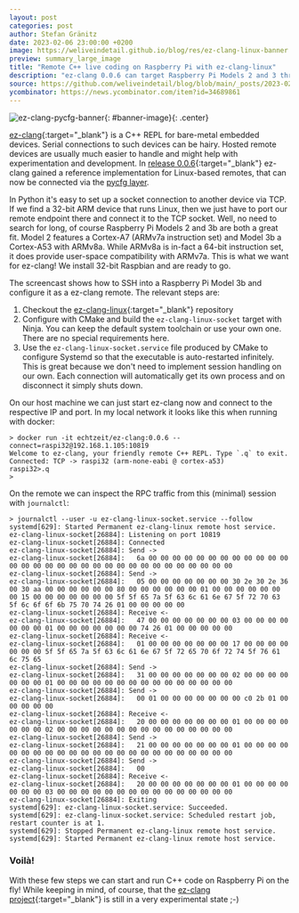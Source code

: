 ```yaml
---
layout: post
categories: post
author: Stefan Gränitz
date: 2023-02-06 23:00:00 +0200
image: https://weliveindetail.github.io/blog/res/ez-clang-linux-banner.png
preview: summary_large_image
title: "Remote C++ live coding on Raspberry Pi with ez-clang-linux"
description: "ez-clang 0.0.6 can target Raspberry Pi Models 2 and 3 through TCP sockets. It has never been easier to play and experiment with the remote C++ REPL."
source: https://github.com/weliveindetail/blog/blob/main/_posts/2023-02-06-ez-clang-linux.md
ycombinator: https://news.ycombinator.com/item?id=34689861
---
```


<style>
  #banner-image {
    max-width: min(100%, 500px);
  }
  #large-image {
    max-width: min(100%, 800px);
  }
  .center {
    display: block;
    margin: 0 auto;
  }
</style>

![ez-clang-pycfg-banner](https://weliveindetail.github.io/blog/res/ez-clang-linux-banner.png){: #banner-image}{: .center}

[ez-clang](http://echtzeit.dev/ez-clang/){:target="_blank"} is a C++ REPL for bare-metal embedded devices. Serial connections to such devices can be hairy. Hosted remote devices are usually much easier to handle and might help with experimentation and development. In [release 0.0.6](https://github.com/echtzeit-dev/ez-clang/releases/tag/v0.0.6){:target="_blank"} ez-clang gained a reference implementation for Linux-based remotes, that can now be connected via the [pycfg layer](https://weliveindetail.github.io/blog/post/2023/02/03/ez-clang-pycfg.html).

In Python it's easy to set up a socket connection to another device via TCP. If we find a 32-bit ARM device that runs Linux, then we just have to port our remote endpoint there and connect it to the TCP socket. Well, no need to search for long, of course Raspberry Pi Models 2 and 3b are both a great fit. Model 2 features a Cortex-A7 (ARMv7a instruction set) and Model 3b a Cortex-A53 with ARMv8a. While ARMv8a is in-fact a 64-bit instruction set, it does provide user-space compatibility with ARMv7a. This is what we want for ez-clang! We install 32-bit Raspbian and are ready to go.

<script id="asciicast-3Mdujgd1EI4OL8FAnHEmU1h9G" src="https://asciinema.org/a/3Mdujgd1EI4OL8FAnHEmU1h9G.js" async></script>

The screencast shows how to SSH into a Raspberry Pi Model 3b and configure it as a ez-clang remote. The relevant steps are:

1. Checkout the [ez-clang-linux](https://github.com/echtzeit-dev/ez-clang-linux){:target="_blank"} repository
2. Configure with CMake and build the `ez-clang-linux-socket` target with Ninja. You can keep the default system toolchain or use your own one. There are no special requirements here.
3. Use the `ez-clang-linux-socket.service` file produced by CMake to configure Systemd so that the executable is auto-restarted infinitely. This is great because we don't need to implement session handling on our own. Each connection will automatically get its own process and on disconnect it simply shuts down.

On our host machine we can just start ez-clang now and connect to the respective IP and port. In my local network it looks like this when running with docker:
```
> docker run -it echtzeit/ez-clang:0.0.6 --connect=raspi32@192.168.1.105:10819
Welcome to ez-clang, your friendly remote C++ REPL. Type `.q` to exit.
Connected: TCP -> raspi32 (arm-none-eabi @ cortex-a53)
raspi32>.q
>
```

On the remote we can inspect the RPC traffic from this (minimal) session with `journalctl`:
```
> journalctl --user -u ez-clang-linux-socket.service --follow
systemd[629]: Started Permanent ez-clang-linux remote host service.
ez-clang-linux-socket[26884]: Listening on port 10819
ez-clang-linux-socket[26884]: Connected
ez-clang-linux-socket[26884]: Send ->
ez-clang-linux-socket[26884]:   6a 00 00 00 00 00 00 00 00 00 00 00 00 00 00 00 00 00 00 00 00 00 00 00 00 00 00 00 00 00 00 00
ez-clang-linux-socket[26884]: Send ->
ez-clang-linux-socket[26884]:   05 00 00 00 00 00 00 00 30 2e 30 2e 36 00 30 aa 00 00 00 00 00 00 80 00 00 00 00 00 00 01 00 00 00 00 00 00 00 15 00 00 00 00 00 00 00 5f 5f 65 7a 5f 63 6c 61 6e 67 5f 72 70 63 5f 6c 6f 6f 6b 75 70 74 26 01 00 00 00 00 00
ez-clang-linux-socket[26884]: Receive <-
ez-clang-linux-socket[26884]:   47 00 00 00 00 00 00 00 03 00 00 00 00 00 00 00 01 00 00 00 00 00 00 00 74 26 01 00 00 00 00 00
ez-clang-linux-socket[26884]: Receive <-
ez-clang-linux-socket[26884]:   01 00 00 00 00 00 00 00 17 00 00 00 00 00 00 00 5f 5f 65 7a 5f 63 6c 61 6e 67 5f 72 65 70 6f 72 74 5f 76 61 6c 75 65
ez-clang-linux-socket[26884]: Send ->
ez-clang-linux-socket[26884]:   31 00 00 00 00 00 00 00 02 00 00 00 00 00 00 00 01 00 00 00 00 00 00 00 00 00 00 00 00 00 00 00
ez-clang-linux-socket[26884]: Send ->
ez-clang-linux-socket[26884]:   00 01 00 00 00 00 00 00 00 c0 2b 01 00 00 00 00 00
ez-clang-linux-socket[26884]: Receive <-
ez-clang-linux-socket[26884]:   20 00 00 00 00 00 00 00 01 00 00 00 00 00 00 00 02 00 00 00 00 00 00 00 00 00 00 00 00 00 00 00
ez-clang-linux-socket[26884]: Send ->
ez-clang-linux-socket[26884]:   21 00 00 00 00 00 00 00 01 00 00 00 00 00 00 00 00 00 00 00 00 00 00 00 00 00 00 00 00 00 00 00
ez-clang-linux-socket[26884]: Send ->
ez-clang-linux-socket[26884]:   00
ez-clang-linux-socket[26884]: Receive <-
ez-clang-linux-socket[26884]:   20 00 00 00 00 00 00 00 01 00 00 00 00 00 00 00 03 00 00 00 00 00 00 00 00 00 00 00 00 00 00 00
ez-clang-linux-socket[26884]: Exiting
systemd[629]: ez-clang-linux-socket.service: Succeeded.
systemd[629]: ez-clang-linux-socket.service: Scheduled restart job, restart counter is at 1.
systemd[629]: Stopped Permanent ez-clang-linux remote host service.
systemd[629]: Started Permanent ez-clang-linux remote host service.
```

### Voilà!

With these few steps we can start and run C++ code on Raspberry Pi on the fly! While keeping in mind, of course, that the [ez-clang project](https://github.com/echtzeit-dev/ez-clang){:target="_blank"} is still in a very experimental state ;-)
